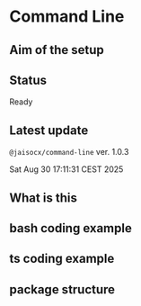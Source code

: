 # Command Line



## Aim of the setup




## Status

Ready

## Latest update

`@jaisocx/command-line` ver. 1.0.3

Sat Aug 30 17:11:31 CEST 2025



## What is this




## bash coding example



## ts coding example



## package structure










